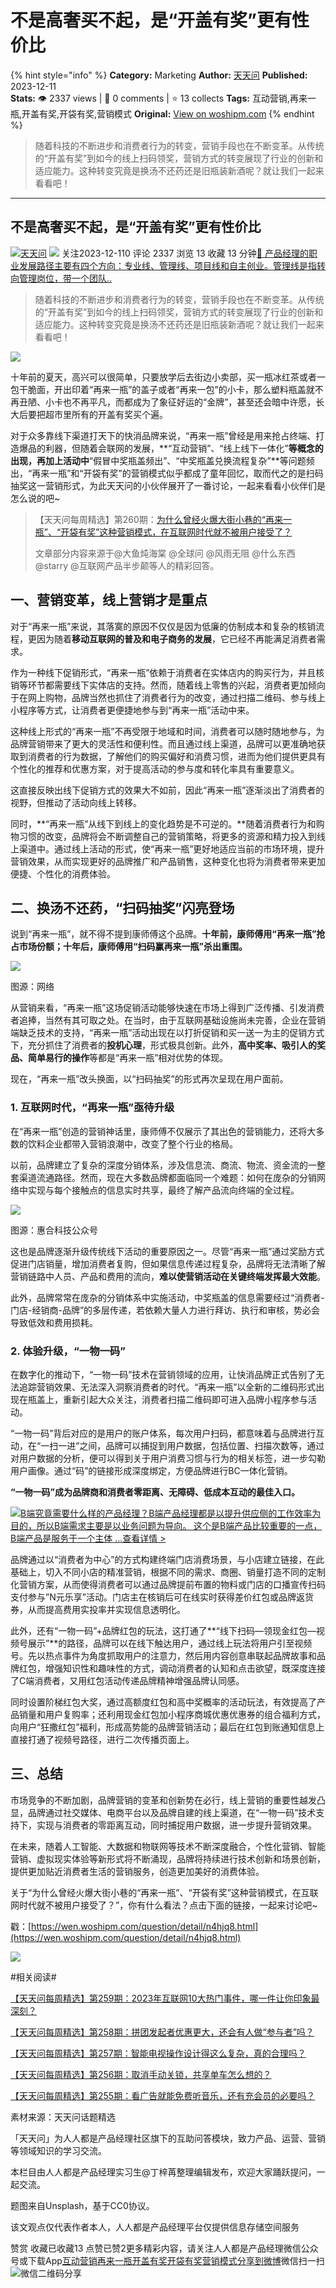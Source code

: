 # 不是高奢买不起，是“开盖有奖”更有性价比
{% hint style="info" %}
**Category:** Marketing
**Author:** [天天问](https://www.woshipm.com/u/113039)
**Published:** 2023-12-11  
**Stats:** 👁️ 2337 views | 💬 0 comments | ⭐ 13 collects
**Tags:** 互动营销,再来一瓶,开盖有奖,开袋有奖,营销模式
**Original:** [View on woshipm.com](https://www.woshipm.com/marketing/5955664.html)
{% endhint %}
> 随着科技的不断进步和消费者行为的转变，营销手段也在不断变革。从传统的“开盖有奖”到如今的线上扫码领奖，营销方式的转变展现了行业的创新和适应能力。这种转变究竟是换汤不还药还是旧瓶装新酒呢？就让我们一起来看看吧！

---

## 不是高奢买不起，是“开盖有奖”更有性价比

[![](https://image.woshipm.com/wp-files/2016/08/头像-11.png!/both/72x72)](https://www.woshipm.com/u/113039)[天天问](https://www.woshipm.com/u/113039) ![](https://static.woshipm.com/tag/1125_1@2x.png) 关注2023-12-110 评论 2337 浏览 13 收藏 13 分钟[🔗 产品经理的职业发展路径主要有四个方向：专业线、管理线、项目线和自主创业。管理线是指转向管理岗位，带一个团队..](https://ke.qidianla.com/courses/90pm)

> 随着科技的不断进步和消费者行为的转变，营销手段也在不断变革。从传统的“开盖有奖”到如今的线上扫码领奖，营销方式的转变展现了行业的创新和适应能力。这种转变究竟是换汤不还药还是旧瓶装新酒呢？就让我们一起来看看吧！

![](https://image.yunyingpai.com/wp/2023/12/YbzR0akQmH06sMBB16UW.png)

十年前的夏天，高兴可以很简单，只要放学后去街边小卖部，买一瓶冰红茶或者一包干脆面，开出印着“再来一瓶”的盖子或者“再来一包”的小卡，那么塑料瓶盖就不再丑陋、小卡也不再平凡，而都成为了象征好运的“金牌”，甚至还会暗中许愿，长大后要把超市里所有的开盖有奖买个遍。

对于众多靠线下渠道打天下的快消品牌来说，“再来一瓶”曾经是用来抢占终端、打造爆品的利器，但随着会联网的发展，**“互动营销”、“线上线下一体化”**等概念的出现，再加上活动中**“假冒中奖瓶盖频出”、“中奖瓶盖兑换流程复杂”**等问题频出，“再来一瓶”和“开袋有奖”的营销模式似乎都成了童年回忆，取而代之的是扫码抽奖这一营销形式，为此天天问的小伙伴展开了一番讨论，一起来看看小伙伴们是怎么说的吧~

> 【天天问每周精选】第260期：[为什么曾经火爆大街小巷的“再来一瓶”、“开袋有奖”这种营销模式，在互联网时代就不被用户接受了？](https://wen.woshipm.com/question/detail/n4hjq8.html) 
> 
> 文章部分内容来源于@大鱼炖海棠 @全球问 @风雨无阻 @什么东西 @starry @互联网产品半步颠等人的精彩回答。

## 一、营销变革，线上营销才是重点

对于“再来一瓶”来说，其落寞的原因不仅仅是因为低廉的仿制成本和复杂的核销流程，更因为随着**移动互联网的普及和电子商务的发展**，它已经不再能满足消费者需求。

作为一种线下促销形式，“再来一瓶”依赖于消费者在实体店内的购买行为，并且核销等环节都需要线下实体店的支持。然而，随着线上零售的兴起，消费者更加倾向于在网上购物，品牌当然也抓住了消费者行为的改变，通过扫描二维码、参与线上小程序等方式，让消费者更便捷地参与到“再来一瓶”活动中来。

这种线上形式的“再来一瓶”不再受限于地域和时间，消费者可以随时随地参与，为品牌营销带来了更大的灵活性和便利性。而且通过线上渠道，品牌可以更准确地获取到消费者的行为数据，了解他们的购买偏好和消费习惯，进而为他们提供更具有个性化的推荐和优惠方案，对于提高活动的参与度和转化率具有重要意义。

这直接反映出线下促销方式的效果大不如前，因此“再来一瓶”逐渐淡出了消费者的视野，但推动了活动向线上转移。

同时，**“再来一瓶”从线下到线上的变化趋势是不可逆的。**随着消费者行为和购物习惯的改变，品牌将会不断调整自己的营销策略，将更多的资源和精力投入到线上渠道中。通过线上活动的形式，使“再来一瓶”更好地适应当前的市场环境，提升营销效果，从而实现更好的品牌推广和产品销售，这种变化也将为消费者带来更加便捷、个性化的消费体验。

## 二、换汤不还药，“扫码抽奖”闪亮登场

说到“再来一瓶”，就不得不提到康师傅这个品牌。**十年前，康师傅用“再来一瓶”抢占市场份额；十年后，康师傅用“扫码赢再来一瓶”杀出重围。**

![](https://image.yunyingpai.com/wp/2023/12/THiNWURTYTzT9z6tvTwY.jpg)

图源：网络

从营销来看，“再来一瓶”这场促销活动能够快速在市场上得到广泛传播、引发消费者追捧，当然有其可取之处。在当时，由于互联网基础设施尚未完善，企业在营销端缺乏技术的支持，“再来一瓶”活动出现在以打折促销和买一送一为主的促销方式下，充分抓住了消费者的**投机心理**，形式极具创新。此外，**高中奖率、吸引人的奖品、简单易行的操作**等都是“再来一瓶”相对优势的体现。

现在，“再来一瓶”改头换面，以“扫码抽奖”的形式再次呈现在用户面前。

### 1\. 互联网时代，“再来一瓶”亟待升级

在“再来一瓶”创造的营销神话里，康师傅不仅展示了其出色的营销能力，还将大多数的饮料企业都带入营销浪潮中，改变了整个行业的格局。

以前，品牌建立了复杂的深度分销体系，涉及信息流、商流、物流、资金流的一整套渠道流通路径。然而，现在大多数品牌都面临同一个难题：如何在庞杂的分销网络中实现与每个接触点的信息实时共享，最终了解产品流向终端的全过程。

![](https://image.yunyingpai.com/wp/2023/12/CkHr3IImJCXeANdWrXjJ.png)

图源：惠合科技公众号

这也是品牌逐渐升级传统线下活动的重要原因之一。尽管“再来一瓶”通过奖励方式促进门店销量，增加消费者复购，但如果信息传递过程复杂，品牌将无法清晰了解营销链路中人员、产品和费用的流向，**难以使营销活动在关键终端发挥最大效能**。

此外，品牌常常在庞杂的分销体系中实施活动，中奖瓶盖的信息需要经过“消费者-门店-经销商-品牌”的多层传递，若依赖大量人力进行拜访、执行和审核，势必会导致低效和费用损耗。

### 2\. 体验升级，“一物一码”

在数字化的推动下，“一物一码”技术在营销领域的应用，让快消品牌正式告别了无法追踪营销效果、无法深入洞察消费者的时代。“再来一瓶”以全新的二维码形式出现在瓶盖上，重新引起大众关注，消费者扫描二维码即可进入品牌小程序参与活动。

“一物一码”背后对应的是用户的账户体系，每次用户扫码，都意味着与品牌进行互动，在“一扫一进”之间，品牌可以捕捉到用户数据，包括位置、扫描次数等，通过对用户数据的分析，便可以得到关于用户消费习惯与行为的相关标签，进一步勾勒用户画像。通过“码”的链接形成深度绑定，方便品牌进行BC一体化营销。

**“一物一码”成为品牌商和消费者零距离、无障碍、低成本互动的最佳入口。**

[![](https://image.woshipm.com/2023/08/02/f7cafd68-30e3-11ee-9da3-00163e0b5ff3.png)B端究竟需要什么样的产品经理？B端产品经理都是以提升供应侧的工作效率为目的，所以B端需求主要是以业务问题为导向。 这个是B端产品比较重要的一点，B端产品是服务于一个主体 ...查看详情 >](https://ke.qidianla.com/courses/bcpm)

品牌通过以“消费者为中心”的方式构建终端门店消费场景，与小店建立链接，在此基础上，切入不同小店的精准营销，根据不同的需求、商圈、销量打造不同的定制化营销方案，从而使得消费者可以通过品牌提前布置的物料或门店的口播宣传扫码支付参与”N元乐享”活动。门店主在核销后可在线实时获得差价红包或品牌返货券，从而提高费用实投率并实现信息透明化。

此外，还有“一物一码”+品牌红包的玩法，这打通了**“线下扫码—领现金红包—视频号展示”**的路径，品牌可以在线下触达用户，通过线上玩法将用户引至视频号。先以热点事件为角度抓取用户的注意力，然后用内容创意串联起品牌故事和品牌红包，增强知识性和趣味性的方式，调动消费者的认知和点击欲望，既深度连接了C端消费者，又用红包活动传递品牌精神增强品牌认同感。

同时设置阶梯红包大奖，通过高额度红包和高中奖概率的活动玩法，有效提高了产品销量和⽤户复购率；还利用现金红包加小程序商城优惠优惠券的组合福利方式，向用户“狂撒红包”福利，形成高势能的品牌营销活动；最后在红包到账通知信息上直接打通了视频号路径，进行二次传播页面上。

## 三、总结

市场竞争的不断加剧，品牌营销的变革和创新势在必行，线上营销的重要性越发凸显，品牌通过社交媒体、电商平台以及品牌自建的线上渠道，在“一物一码”技术支持下，实现与消费者的零距离互动，同时捕捉用户数据，进一步提升营销效果。

在未来，随着人工智能、大数据和物联网等技术不断深度融合，个性化营销、智能营销、虚拟现实体验等新形式将不断涌现，品牌将持续进行技术创新和场景创新，提供更加贴近消费者生活的营销服务，创造更加美好的消费体验。

关于“为什么曾经火爆大街小巷的“再来一瓶”、“开袋有奖”这种营销模式，在互联网时代就不被用户接受了？”，你有什么看法？点击下面的链接，一起来讨论吧~

戳：[https://wen.woshipm.com/question/detail/n4hjq8.html](https://wen.woshipm.com/question/detail/n4hjq8.html)

![](https://image.yunyingpai.com/wp/2023/12/R8pmjjjWkmFUKwM79160.jpg)

#相关阅读#

[【天天问每周精选】第259期：](https://www.woshipm.com/marketing/5946994.html)[2023年互联网10大热门事件，哪一件让你印象最深刻？](https://www.woshipm.com/it/5951920.html)

[【天天问每周精选】第258期：拼团发起者优惠更大，还会有人做“参与者”吗？](https://www.woshipm.com/marketing/5946994.html)

[【天天问每周精选】第257期：智能电视操作设计得这么复杂，真的合理吗？](https://www.woshipm.com/pd/5943016.html)

[【天天问每周精选】第256期：取消手动关锁，共享单车怎么想的？](https://www.woshipm.com/pd/5938597.html)

[【天天问每周精选】第255期：看广告就能免费听音乐，还有充会员的必要吗？](https://www.woshipm.com/operate/5933486.html)

素材来源：天天问话题精选

「天天问」为人人都是产品经理社区旗下的互助问答模块，致力产品、运营、营销等领域知识的学习交流。

本栏目由人人都是产品经理实习生@丁梓苒整理编辑发布，欢迎大家踊跃提问，一起交流。

题图来自Unsplash，基于CC0协议。

该文观点仅代表作者本人，人人都是产品经理平台仅提供信息存储空间服务

赞赏 收藏已收藏13 点赞已赞2更多精彩内容，请关注人人都是产品经理微信公众号或下载App[互动营销](https://www.woshipm.com/tag/%e4%ba%92%e5%8a%a8%e8%90%a5%e9%94%80)[再来一瓶](https://www.woshipm.com/tag/%e5%86%8d%e6%9d%a5%e4%b8%80%e7%93%b6)[开盖有奖](https://www.woshipm.com/tag/%e5%bc%80%e7%9b%96%e6%9c%89%e5%a5%96)[开袋有奖](https://www.woshipm.com/tag/%e5%bc%80%e8%a2%8b%e6%9c%89%e5%a5%96)[营销模式](https://www.woshipm.com/tag/%e8%90%a5%e9%94%80%e6%a8%a1%e5%bc%8f)[分享到微博](https://service.weibo.com/share/share.php?appkey=2775287854&title=不是高奢买不起，是“开盖有奖”更有性价比&url=https://www.woshipm.com/marketing/5955664.html&pic=https://image.yunyingpai.com/wp/2023/12/YbzR0akQmH06sMBB16UW.png)微信扫一扫![微信二维码](https://api.pwmqr.com/qrcode/create/?url=https://www.woshipm.com/marketing/5955664.html)分享